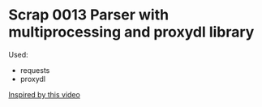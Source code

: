 # Scrap 0013 Parser with multiprocessing and proxydl library

Used:

* requests
* proxydl

[Inspired by this video](https://youtu.be/FOkoIA4udcU)
